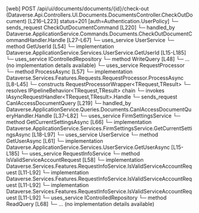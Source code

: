 [web] POST /api/ui/documents/documents/{id}/check-out  (Dataverse.Api.Controllers.UI.Documents.DocumentsController.CheckOutDocument)  [L216–L223] status=201 [auth=Authentication.UserPolicy]
  └─ sends_request CheckOutDocumentCommand [L220]
    └─ handled_by Dataverse.ApplicationService.Commands.Documents.CheckOutDocumentCommandHandler.Handle [L27–L67]
      └─ uses_service UserService
        └─ method GetUserId [L54]
          └─ implementation Dataverse.ApplicationService.Services.UserService.GetUserId [L15-L185]
      └─ uses_service IControlledRepository<DocumentVersion>
        └─ method WriteQuery [L48]
          └─ ... (no implementation details available)
      └─ uses_service RequestProcessor
        └─ method ProcessAsync [L57]
          └─ implementation Dataverse.Services.Features.Requests.RequestProcessor.ProcessAsync [L8-L45]
            └─ constructs RequestProcessorWrapper<TRequest,TResult>
            └─ resolves IPipelineBehavior<TRequest,TResult> chain
            └─ invokes IAsyncRequestHandler<TRequest,TResult>.Handle
  └─ sends_request CanIAccessDocumentQuery [L219]
    └─ handled_by Dataverse.ApplicationService.Queries.Documents.CanIAccessDocumentQueryHandler.Handle [L37–L82]
      └─ uses_service FirmSettingsService
        └─ method GetCurrentSettingsAsync [L66]
          └─ implementation Dataverse.ApplicationService.Services.FirmSettingsService.GetCurrentSettingsAsync [L18-L97]
      └─ uses_service UserService
        └─ method GetUserAsync [L61]
          └─ implementation Dataverse.ApplicationService.Services.UserService.GetUserAsync [L15-L185]
      └─ uses_service RequestInfoService
        └─ method IsValidServiceAccountRequest [L58]
          └─ implementation Dataverse.Services.Features.RequestInfoService.IsValidServiceAccountRequest [L11-L92]
          └─ implementation Dataverse.Services.Features.RequestInfoService.IsValidServiceAccountRequest [L11-L92]
          └─ implementation Dataverse.Services.Features.RequestInfoService.IsValidServiceAccountRequest [L11-L92]
      └─ uses_service IControlledRepository<Document>
        └─ method ReadQuery [L68]
          └─ ... (no implementation details available)

